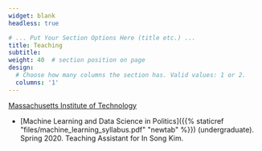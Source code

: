 ```yaml
---
widget: blank
headless: true

# ... Put Your Section Options Here (title etc.) ...
title: Teaching
subtitle:
weight: 40  # section position on page
design:
  # Choose how many columns the section has. Valid values: 1 or 2.
  columns: '1'
---
```


[Massachusetts Institute of Technology](http://www.mit.edu/)

- [Machine Learning and Data Science in Politics]({{% staticref "files/machine_learning_syllabus.pdf" "newtab" %}}) (undergraduate). Spring 2020. Teaching Assistant for In Song Kim.